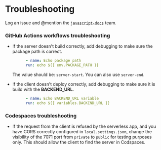 # Troubleshooting

Log an issue and @mention the [`javascript-docs`](https://github.com/orgs/MicrosoftDocs/teams/javascript-docs) team. 

### GitHub Actions workflows troubleshooting

* If the server doesn't build correctly, add debugging to make sure the package path is correct.

  ```yml
        - name: Echo package path
        run: echo ${{ env.PACKAGE_PATH }}
  ```

  The value should be: `server-start`. You can also use `server-end`. 

* If the client doesn't deploy correctly, add debugging to make sure it is build with the **BACKEND_URL**. 

  ```yml
        - name: Echo BACKEND_URL variable
        run: echo ${{ variables.BACKEND_URL }}
  ```

### Codespaces troubleshooting

* If the request from the client is refused by the serverless app, and you have CORS correctly configured in `local.settings.json`, change the visibility of the 7071 port from `private` to `public` for testing purposes only. This should allow the client to find the server in Codspaces. 
